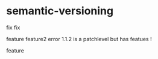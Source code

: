 # semantic-versioning

fix
fix


feature
feature2 error  1.1.2 is a patchlevel but has featues !

feature 
